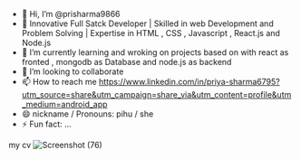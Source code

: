 - 👋 Hi, I’m @prisharma9866
- 👀 Innovative Full Satck Developer | Skilled in web Development and Problem Solving | Expertise in HTML , CSS , Javascript , React.js and Node.js 
- 🌱 I’m currently learning and wroking on projects based on with react as fronted , mongodb as Database and node.js as backend
- 💞️ I’m looking to collaborate 
- 📫 How to reach me https://www.linkedin.com/in/priya-sharma6795?utm_source=share&utm_campaign=share_via&utm_content=profile&utm_medium=android_app
- 😄  nickname / Pronouns: pihu / she
- ⚡ Fun fact: ...

my cv 
![Screenshot (76)](https://github.com/user-attachments/assets/6b931a01-87f7-40b3-a865-ee85fe01a7f4)


<!---
prisharma9866/prisharma9866 is a ✨ special ✨ repository because its `README.md` (this file) appears on your GitHub profile.
You can click the Preview link to take a look at your changes.
--->
